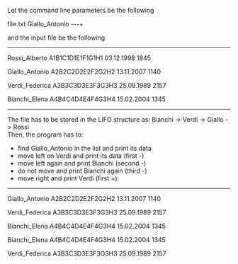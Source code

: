 Let the command line parameters be the following

file.txt Giallo_Antonio ---+

and the input file be the following
___________________________________________________
Rossi_Alberto A1B1C1D1E1F1G1H1 03.12.1998 1845

Giallo_Antonio A2B2C2D2E2F2G2H2 13.11.2007 1140

Verdi_Federica A3B3C3D3E3F3G3H3 25.09.1989 2157

Bianchi_Elena A4B4C4D4E4F4G3H4 15.02.2004 1345
___________________________________________________


The file has to be stored in the LIFO structure as:
Bianchi  ->  Verdi  -> Giallo  -> Rossi  
Then, the program has to:
- find Giallo_Antonio in the list and print its data
- move left on Verdi and print its data (first -)
- move left again and print Bianchi (second -)
- do not move and print Bianchi again (third -)
- move right and print Verdi (first +):
___________________________________________________

Giallo_Antonio A2B2C2D2E2F2G2H2 13.11.2007 1140

Verdi_Federica A3B3C3D3E3F3G3H3 25.09.1989 2157

Bianchi_Elena A4B4C4D4E4F4G3H4 15.02.2004 1345

Bianchi_Elena A4B4C4D4E4F4G3H4 15.02.2004 1345

Verdi_Federica A3B3C3D3E3F3G3H3 25.09.1989 2157
